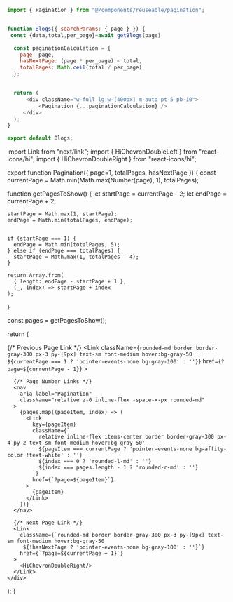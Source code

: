 ```js
import { Pagination } from "@/components/reuseable/pagination";


function Blogs({ searchParams: { page } }) {
 const {data,total,per_page}=await getBlogs(page)

  const paginationCalculation = {
    page: page,
    hasNextPage: (page * per_page) < total,
    totalPages: Math.ceil(total / per_page)
  };


  return (
      <div className="w-full lg:w-[400px] m-auto pt-5 pb-10">
          <Pagination {...paginationCalculation} />
     </div>
  );
}

export default Blogs;

```
import Link from "next/link";
import { HiChevronDoubleLeft } from "react-icons/hi";
import { HiChevronDoubleRight } from "react-icons/hi";

export function Pagination({ page=1, totalPages, hasNextPage }) {
  const currentPage = Math.min(Math.max(Number(page), 1), totalPages);

  function getPagesToShow() {
    let startPage = currentPage - 2;
    let endPage = currentPage + 2;
  
    startPage = Math.max(1, startPage); 
    endPage = Math.min(totalPages, endPage); 
 

    if (startPage === 1) {
      endPage = Math.min(totalPages, 5); 
    } else if (endPage === totalPages) {
      startPage = Math.max(1, totalPages - 4); 
    }
  
    return Array.from(
      { length: endPage - startPage + 1 },
      (_, index) => startPage + index
    );
  }
  
  const pages = getPagesToShow();

  return (
    <div className="flex items-center justify-center space-x-6 text-black">
      {/* Previous Page Link */}
      <Link
        className={`rounded-md border border-gray-300 px-3 py-[9px] text-sm font-medium hover:bg-gray-50 
          ${currentPage === 1 ? 'pointer-events-none bg-gray-100' : ''}`}
        href={`?page=${currentPage - 1}`}
      >
       <HiChevronDoubleLeft/>
      </Link>

      {/* Page Number Links */}
      <nav
        aria-label="Pagination"
        className="relative z-0 inline-flex -space-x-px rounded-md"
      >
        {pages.map((pageItem, index) => (
          <Link
            key={pageItem}
            className={`
              relative inline-flex items-center border border-gray-300 px-4 py-2 text-sm font-medium hover:bg-gray-50'
              ${pageItem === currentPage ? 'pointer-events-none bg-affity-color !text-white' : ''}
              ${index === 0 ? 'rounded-l-md' : ''}
              ${index === pages.length - 1 ? 'rounded-r-md' : ''}
            `}
            href={`?page=${pageItem}`}
          >
            {pageItem}
          </Link>
        ))}
      </nav>

      {/* Next Page Link */}
      <Link
        className={`rounded-md border border-gray-300 px-3 py-[9px] text-sm font-medium hover:bg-gray-50'
         ${!hasNextPage ? 'pointer-events-none bg-gray-100' : ''}`}
        href={`?page=${currentPage + 1}`}
      >
        <HiChevronDoubleRight/>
      </Link>
    </div>
  );
}
```js

```
